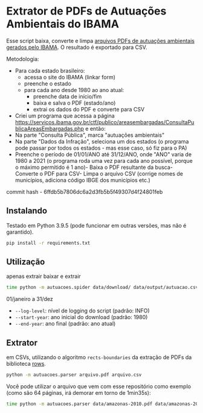 # Extrator de PDFs de Autuações Ambientais do IBAMA

Esse script baixa, converte e limpa [arquivos PDFs de autuações ambientais
gerados pelo
IBAMA](https://servicos.ibama.gov.br/ctf/publico/areasembargadas/ConsultaPublicaAreasEmbargadas.php).
O resultado é exportado para CSV.

Metodologia:
- Para cada estado brasileiro:
  - acessa o site do IBAMA (linkar form)
  - preenche o estado
  - para cada ano desde 1980 ao ano atual:
    - preenche data de início/fim
    - baixa e salva o PDF (estado/ano)
    - extrai os dados do PDF e converte para CSV
- Criei um programa que acessa a página https://servicos.ibama.gov.br/ctf/publico/areasembargadas/ConsultaPublicaAreasEmbargadas.php e então:
- Na parte "Consulta Pública", marca "autuações ambientais"
- Na parte "Dados da Infração", seleciona um dos estados (o programa pode passar por todos os estados - mas esse caso, só fiz para o PA)
- Preenche o período de 01/01/ANO até 31/12/ANO, onde "ANO" varia de 1980 a 2021 (o programa roda uma vez para cada ano possível, porque o máximo permitido é 1 ano)- Baixa o PDF resultante da busca- Converte o PDF para CSV- Limpa o arquivo CSV (corrige nomes de municípios, adiciona código IBGE dos municípios etc.)

commit hash - 6ffdb5b7806dc6a2d3fb5b5f49307d4f24801feb

## Instalando

Testado em Python 3.9.5 (pode funcionar em outras versões, mas não é
garantido).

```bash
pip install -r requirements.txt
```

## Utilização

apenas extrair
baixar e extrair


```bash
time python -m autuacoes.spider data/download/ data/output/autuacao.csv.gz
```

01/janeiro a 31/dez

- `--log-level`: nível de logging do script (padrão: INFO)
- `--start-year`: ano inicial do download (padrão: 1980)
- `--end-year`: ano final (padrão: ano atual)


## Extrator

em CSVs, utilizando o algoritmo `rects-boundaries` da extração de PDFs da
biblioteca [rows](https://github.com/turicas/rows).

```bash
python -m autuacoes.parser arquivo.pdf arquivo.csv
```

Você pode utilizar o arquivo que vem com esse repositório como exemplo (como
são 64 páginas, irá demorar em torno de 1min35s):

```bash
time python -m autuacoes.parser data/amazonas-2010.pdf data/amazonas-2010.csv
```
